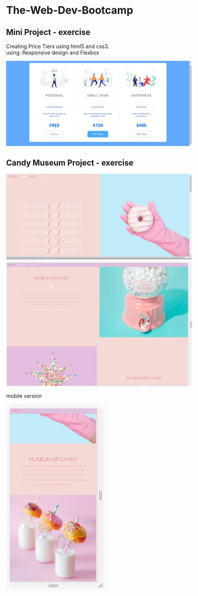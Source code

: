 # The-Web-Dev-Bootcamp

## Mini Project - exercise
Creating Price Tiers using html5 and css3. <br>
using: Responsive design and Flexbox

![alt text](miniProject1.JPG)

## Candy Museum Project - exercise

![alt text](CandyMuseum1.JPG)
![alt text](CandyMuseum3.JPG)

mobile version

![alt text](CandyMuseum2.JPG)
